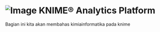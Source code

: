 # ![Image](https://www.knime.com/files/knime_logo_github_40x40_4layers.png) KNIME® Analytics Platform

Bagian ini kita akan membahas kimiainformatika pada knime

